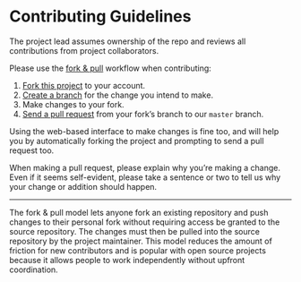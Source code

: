 # Contributing Guidelines

The project lead assumes ownership of the repo and reviews all contributions from project collaborators.

Please use the [fork & pull][fork-and-pull] workflow when contributing:

1. [Fork this project][fork] to your account.
2. [Create a branch][branch] for the change you intend to make.
3. Make changes to your fork.
4. [Send a pull request][pr] from your fork’s branch to our `master` branch.

Using the web-based interface to make changes is fine too, and will help you
by automatically forking the project and prompting to send a pull request too.

When making a pull request, please explain why you’re making a change. Even if it
seems self-evident, please take a sentence or two to tell us why your change or
addition should happen.

---

The fork & pull model lets anyone fork an existing repository and push changes to their personal fork without requiring access be granted to the source repository. The changes must then be pulled into the source repository by the project maintainer. This model reduces the amount of friction for new contributors and is popular with open source projects because it allows people to work independently without upfront coordination.

[fork-and-pull]: https://help.github.com/articles/using-pull-requests/
[fork]: http://help.github.com/forking/
[branch]: https://help.github.com/articles/creating-and-deleting-branches-within-your-repository
[pr]: http://help.github.com/pull-requests/
